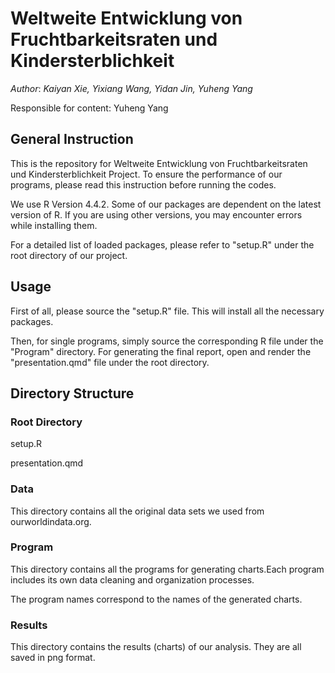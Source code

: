 # Weltweite Entwicklung von Fruchtbarkeitsraten und Kindersterblichkeit

*Author*: *Kaiyan Xie, Yixiang Wang, Yidan Jin, Yuheng Yang*

Responsible for content: Yuheng Yang

## General Instruction

This is the repository for Weltweite Entwicklung von Fruchtbarkeitsraten und Kindersterblichkeit Project.
To ensure the performance of our programs, please read this instruction before running the codes.

We use R Version 4.4.2. Some of our packages are dependent on the latest version of R.
If you are using other versions, you may encounter errors while installing them.

For a detailed list of loaded packages, please refer to "setup.R" under the
root directory of our project.

## Usage

First of all, please source the "setup.R" file. This will install all the
necessary packages.

Then, for single programs, simply source the corresponding R file under the
"Program" directory. For generating the final report, open and render the "presentation.qmd" file 
under the root directory.

## Directory Structure

### Root Directory

setup.R

presentation.qmd

### Data

This directory contains all the original data sets we used from ourworldindata.org.

### Program

This directory contains all the programs for generating charts.Each program includes 
its own data cleaning and organization processes.

The program names correspond to the names of the generated charts.

### Results

This directory contains the results (charts) of our analysis. They are all saved in png format.
